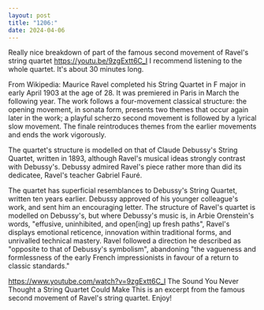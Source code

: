 ```yaml
---
layout: post
title: "1206:"
date: 2024-04-06
---
```


Really nice breakdown of part of the famous second movement of Ravel's string quartet
https://youtu.be/9zgExtt6C_I
I recommend listening to the whole quartet. It's about 30 minutes long.

From Wikipedia:
Maurice Ravel completed his String Quartet in F major in early April 1903 at the age of 28. It was premiered in Paris in March the following year. The work follows a four-movement classical structure: the opening movement, in sonata form, presents two themes that occur again later in the work; a playful scherzo second movement is followed by a lyrical slow movement. The finale reintroduces themes from the earlier movements and ends the work vigorously.

The quartet's structure is modelled on that of Claude Debussy's String Quartet, written in 1893, although Ravel's musical ideas strongly contrast with Debussy's. Debussy admired Ravel's piece rather more than did its dedicatee, Ravel's teacher Gabriel Fauré. 

The quartet has superficial resemblances to Debussy's String Quartet, written ten years earlier. Debussy approved of his younger colleague's work, and sent him an encouraging letter. The structure of Ravel's quartet is modelled on Debussy's, but where Debussy's music is, in Arbie Orenstein's words, "effusive, uninhibited, and open[ing] up fresh paths", Ravel's displays emotional reticence, innovation within traditional forms, and unrivalled technical mastery. Ravel followed a direction he described as "opposite to that of Debussy's symbolism", abandoning "the vagueness and formlessness of the early French impressionists in favour of a return to classic standards."

https://www.youtube.com/watch?v=9zgExtt6C_I
The Sound You Never Thought a String Quartet Could Make
This is an excerpt from the famous second movement of Ravel's string quartet. Enjoy!
